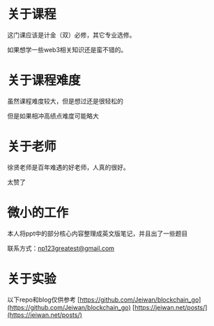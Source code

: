 # 关于课程

这门课应该是计金（双）必修，其它专业选修。

如果想学一些web3相关知识还是蛮不错的。

# 关于课程难度

虽然课程难度较大，但是想过还是很轻松的

但是如果相冲高绩点难度可能略大

# 关于老师

徐贤老师是百年难遇的好老师，人真的很好。

太赞了

# 微小的工作

本人将ppt中的部分核心内容整理成英文版笔记，并且出了一些题目

联系方式：np123greatest@gmail.com

# 关于实验
以下repo和blog仅供参考
[https://github.com/Jeiwan/blockchain_go](https://github.com/Jeiwan/blockchain_go)
[https://jeiwan.net/posts/](https://jeiwan.net/posts/)

